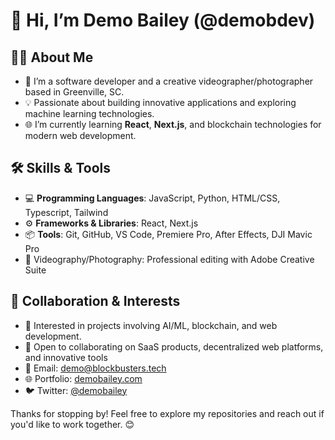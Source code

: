 # 👋 Hi, I’m Demo Bailey (@demobdev)

## 👨‍💻 About Me
- 🚀 I’m a software developer and a creative videographer/photographer based in Greenville, SC.
- 💡 Passionate about building innovative applications and exploring machine learning technologies.
- 🌐 I’m currently learning **React**, **Next.js**, and blockchain technologies for modern web development.

## 🛠 Skills & Tools
- 💻 **Programming Languages**: JavaScript, Python, HTML/CSS, Typescript, Tailwind
- ⚙️ **Frameworks & Libraries**: React, Next.js
- 📦 **Tools**: Git, GitHub, VS Code, Premiere Pro, After Effects, DJI Mavic Pro
- 🎥 Videography/Photography: Professional editing with Adobe Creative Suite

## 💬 Collaboration & Interests
- 🧠 Interested in projects involving AI/ML, blockchain, and web development.
- 🤝 Open to collaborating on SaaS products, decentralized web platforms, and innovative tools
- 📧 Email: [demo@blockbusters.tech](mailto:your_demo@blockbuster.tech)
- 🌐 Portfolio: [demobailey.com](https://demobailey.com)
- 🐦 Twitter: [@demobailey](https://twitter.com/demobailey)

Thanks for stopping by! Feel free to explore my repositories and reach out if you'd like to work together. 😊
